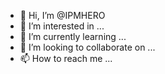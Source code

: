 - 👋 Hi, I’m @IPMHERO
- 👀 I’m interested in ...
- 🌱 I’m currently learning ...
- 💞️ I’m looking to collaborate on ...
- 📫 How to reach me ...

<!---
IPMHERO/IPMHERO is a ✨ special ✨ repository because its `README.md` (this file) appears on your GitHub profile.
You can click the Preview link to take a look at your changes.
--->
